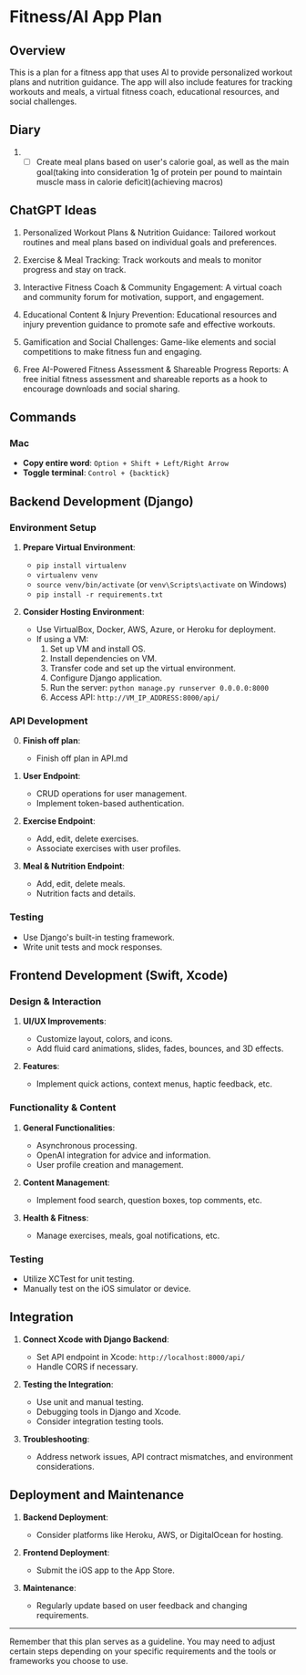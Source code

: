 # Fitness/AI App Plan

## Overview
This is a plan for a fitness app that uses AI to provide personalized workout plans and nutrition guidance. The app will also include features for tracking workouts and meals, a virtual fitness coach, educational resources, and social challenges.

## Diary

1. - [ ] Create meal plans based on user's calorie goal, as well as the main goal(taking into consideration 1g of protein per pound to maintain muscle mass in calorie deficit)(achieving macros)

## ChatGPT Ideas
1. Personalized Workout Plans & Nutrition Guidance: Tailored workout routines and meal plans based on individual goals and preferences.

2. Exercise & Meal Tracking: Track workouts and meals to monitor progress and stay on track.

3. Interactive Fitness Coach & Community Engagement: A virtual coach and community forum for motivation, support, and engagement.

4. Educational Content & Injury Prevention: Educational resources and injury prevention guidance to promote safe and effective workouts.

5. Gamification and Social Challenges: Game-like elements and social competitions to make fitness fun and engaging.

6. Free AI-Powered Fitness Assessment & Shareable Progress Reports: A free initial fitness assessment and shareable reports as a hook to encourage downloads and social sharing.

## Commands
### Mac
- **Copy entire word**: `Option + Shift + Left/Right Arrow`
- **Toggle terminal**: `Control + {backtick}`

## Backend Development (Django)

### Environment Setup
1. **Prepare Virtual Environment**:
   - `pip install virtualenv`
   - `virtualenv venv`
   - `source venv/bin/activate` (or `venv\Scripts\activate` on Windows)
   - `pip install -r requirements.txt`

2. **Consider Hosting Environment**:
   - Use VirtualBox, Docker, AWS, Azure, or Heroku for deployment.
   - If using a VM:
      1. Set up VM and install OS.
      2. Install dependencies on VM.
      3. Transfer code and set up the virtual environment.
      4. Configure Django application.
      5. Run the server: `python manage.py runserver 0.0.0.0:8000`
      6. Access API: `http://VM_IP_ADDRESS:8000/api/`

### API Development
0. **Finish off plan**:
    - Finish off plan in API.md

1. **User Endpoint**:
   - CRUD operations for user management.
   - Implement token-based authentication.

2. **Exercise Endpoint**:
   - Add, edit, delete exercises.
   - Associate exercises with user profiles.

3. **Meal & Nutrition Endpoint**:
   - Add, edit, delete meals.
   - Nutrition facts and details.

### Testing
- Use Django's built-in testing framework.
- Write unit tests and mock responses.

## Frontend Development (Swift, Xcode)

### Design & Interaction
1. **UI/UX Improvements**:
   - Customize layout, colors, and icons.
   - Add fluid card animations, slides, fades, bounces, and 3D effects.

2. **Features**:
   - Implement quick actions, context menus, haptic feedback, etc.

### Functionality & Content
1. **General Functionalities**:
   - Asynchronous processing.
   - OpenAI integration for advice and information.
   - User profile creation and management.

2. **Content Management**:
   - Implement food search, question boxes, top comments, etc.

3. **Health & Fitness**:
   - Manage exercises, meals, goal notifications, etc.

### Testing
- Utilize XCTest for unit testing.
- Manually test on the iOS simulator or device.

## Integration

1. **Connect Xcode with Django Backend**:
   - Set API endpoint in Xcode: `http://localhost:8000/api/`
   - Handle CORS if necessary.

2. **Testing the Integration**:
   - Use unit and manual testing.
   - Debugging tools in Django and Xcode.
   - Consider integration testing tools.

3. **Troubleshooting**:
   - Address network issues, API contract mismatches, and environment considerations.

## Deployment and Maintenance
1. **Backend Deployment**:
   - Consider platforms like Heroku, AWS, or DigitalOcean for hosting.

2. **Frontend Deployment**:
   - Submit the iOS app to the App Store.

3. **Maintenance**:
   - Regularly update based on user feedback and changing requirements.

---

Remember that this plan serves as a guideline. You may need to adjust certain steps depending on your specific requirements and the tools or frameworks you choose to use.


